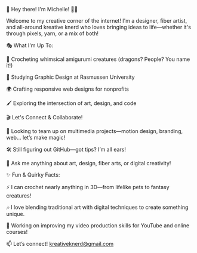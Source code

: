 🎨 Hey there! I'm Michelle! 👋✨

Welcome to my creative corner of the internet! I'm a designer, fiber artist, and all-around kreative knerd who loves bringing ideas to life—whether it's through pixels, yarn, or a mix of both!

🎭 What I'm Up To:

🧶 Crocheting whimsical amigurumi creatures (dragons? People? You name it!)

🎨 Studying Graphic Design at Rasmussen University

🌍 Crafting responsive web designs for nonprofits

🖌️ Exploring the intersection of art, design, and code


🎬 Let's Connect & Collaborate!

🤝 Looking to team up on multimedia projects—motion design, branding, web… let’s make magic!

🛠️ Still figuring out GitHub—got tips? I’m all ears!

💬 Ask me anything about art, design, fiber arts, or digital creativity!

✨ Fun & Quirky Facts:

⚡ I can crochet nearly anything in 3D—from lifelike pets to fantasy creatures!

🎶 I love blending traditional art with digital techniques to create something unique.

🎥 Working on improving my video production skills for YouTube and online courses!

📫 Let’s connect! kreativeknerd@gmail.com



